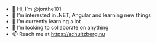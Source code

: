 - 👋 Hi, I’m @jonthe101
- 👀 I’m interested in .NET, Angular and learning new things
- 🌱 I’m currently learning a lot
- 💞️ I’m looking to collaborate on anything
- 📫 Reach me at https://schultzberg.nu

<!---
jonthe101/jonthe101 is a ✨ special ✨ repository because its `README.md` (this file) appears on your GitHub profile.
You can click the Preview link to take a look at your changes.
--->
